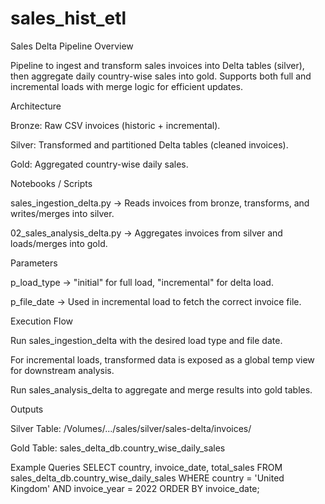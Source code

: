 # sales_hist_etl

Sales Delta Pipeline
Overview

Pipeline to ingest and transform sales invoices into Delta tables (silver), then aggregate daily country-wise sales into gold. Supports both full and incremental loads with merge logic for efficient updates.

Architecture

Bronze: Raw CSV invoices (historic + incremental).

Silver: Transformed and partitioned Delta tables (cleaned invoices).

Gold: Aggregated country-wise daily sales.

Notebooks / Scripts

sales_ingestion_delta.py → Reads invoices from bronze, transforms, and writes/merges into silver.

02_sales_analysis_delta.py → Aggregates invoices from silver and loads/merges into gold.

Parameters

p_load_type → "initial" for full load, "incremental" for delta load.

p_file_date → Used in incremental load to fetch the correct invoice file.

Execution Flow

Run sales_ingestion_delta with the desired load type and file date.

For incremental loads, transformed data is exposed as a global temp view for downstream analysis.

Run sales_analysis_delta to aggregate and merge results into gold tables.

Outputs

Silver Table: /Volumes/.../sales/silver/sales-delta/invoices/

Gold Table: sales_delta_db.country_wise_daily_sales

Example Queries
SELECT country, invoice_date, total_sales
FROM sales_delta_db.country_wise_daily_sales
WHERE country = 'United Kingdom'
  AND invoice_year = 2022
ORDER BY invoice_date;
